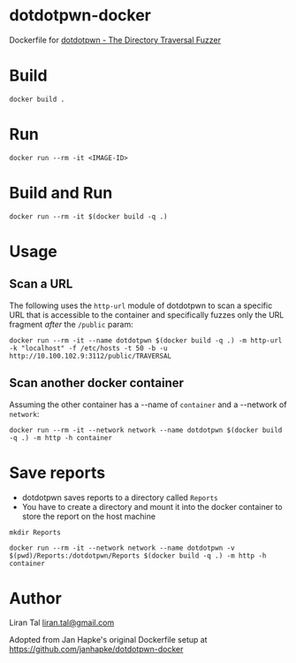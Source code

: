 # dotdotpwn-docker
Dockerfile for [dotdotpwn - The Directory Traversal Fuzzer](https://github.com/wireghoul/dotdotpwn)

# Build
```
docker build .
```

# Run
```
docker run --rm -it <IMAGE-ID>
```

# Build and Run
```
docker run --rm -it $(docker build -q .)
```

# Usage

## Scan a URL

The following uses the `http-url` module of dotdotpwn to scan a specific URL that is accessible
to the container and specifically fuzzes only the URL fragment *after* the `/public` param:

```
docker run --rm -it --name dotdotpwn $(docker build -q .) -m http-url -k "localhost" -f /etc/hosts -t 50 -b -u http://10.100.102.9:3112/public/TRAVERSAL
```

## Scan another docker container

Assuming the other container has a --name of `container` and a --network of `network`:

```
docker run --rm -it --network network --name dotdotpwn $(docker build -q .) -m http -h container
```

# Save reports
* dotdotpwn saves reports to a directory called `Reports`
* You have to create a directory and mount it into the docker container to store the report on the host machine
```
mkdir Reports
```
```
docker run --rm -it --network network --name dotdotpwn -v $(pwd)/Reports:/dotdotpwn/Reports $(docker build -q .) -m http -h container
```

# Author

Liran Tal <liran.tal@gmail.com>

Adopted from Jan Hapke's original Dockerfile setup at https://github.com/janhapke/dotdotpwn-docker
